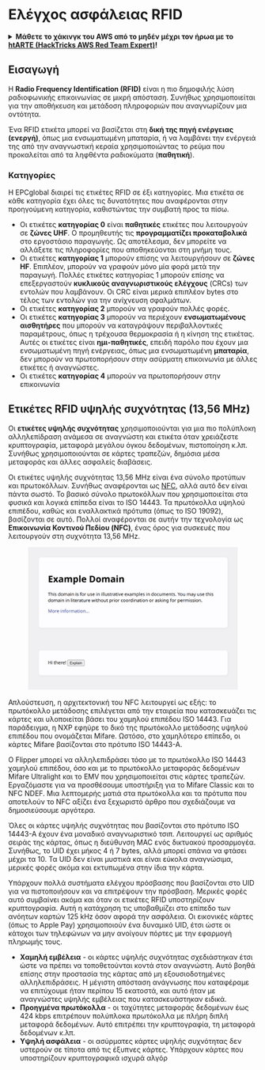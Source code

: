 # Ελέγχος ασφάλειας RFID

<details>

<summary><strong>Μάθετε το χάκινγκ του AWS από το μηδέν μέχρι τον ήρωα με το</strong> <a href="https://training.hacktricks.xyz/courses/arte"><strong>htARTE (HackTricks AWS Red Team Expert)</strong></a><strong>!</strong></summary>

* Εργάζεστε σε μια **εταιρεία κυβερνοασφάλειας**; Θέλετε να δείτε την **εταιρεία σας να διαφημίζεται στο HackTricks**; Ή θέλετε να έχετε πρόσβαση στην **τελευταία έκδοση του PEASS ή να κατεβάσετε το HackTricks σε μορφή PDF**; Ελέγξτε τα [**ΠΛΑΝΑ ΣΥΝΔΡΟΜΗΣ**](https://github.com/sponsors/carlospolop)!
* Ανακαλύψτε την [**Οικογένεια PEASS**](https://opensea.io/collection/the-peass-family), τη συλλογή μας από αποκλειστικά [**NFTs**](https://opensea.io/collection/the-peass-family)
* Αποκτήστε το [**επίσημο PEASS & HackTricks swag**](https://peass.creator-spring.com)
* **Εγγραφείτε** στην [**💬**](https://emojipedia.org/speech-balloon/) [**ομάδα Discord**](https://discord.gg/hRep4RUj7f) ή στην [**ομάδα telegram**](https://t.me/peass) ή **ακολουθήστε** με στο **Twitter** 🐦[**@carlospolopm**](https://twitter.com/hacktricks_live)**.**
* **Μοιραστείτε τα χάκινγκ κόλπα σας υποβάλλοντας PRs στο** [**αποθετήριο hacktricks**](https://github.com/carlospolop/hacktricks) **και** [**αποθετήριο hacktricks-cloud**](https://github.com/carlospolop/hacktricks-cloud).

</details>

## Εισαγωγή

Η **Radio Frequency Identification (RFID)** είναι η πιο δημοφιλής λύση ραδιοφωνικής επικοινωνίας σε μικρή απόσταση. Συνήθως χρησιμοποιείται για την αποθήκευση και μετάδοση πληροφοριών που αναγνωρίζουν μια οντότητα.

Ένα RFID ετικέτα μπορεί να βασίζεται στη **δική της πηγή ενέργειας (ενεργή)**, όπως μια ενσωματωμένη μπαταρία, ή να λαμβάνει την ενέργειά της από την αναγνωστική κεραία χρησιμοποιώντας το ρεύμα που προκαλείται από τα ληφθέντα ραδιοκύματα (**παθητική**).

### Κατηγορίες

Η EPCglobal διαιρεί τις ετικέτες RFID σε έξι κατηγορίες. Μια ετικέτα σε κάθε κατηγορία έχει όλες τις δυνατότητες που αναφέρονται στην προηγούμενη κατηγορία, καθιστώντας την συμβατή προς τα πίσω.

* Οι ετικέτες **κατηγορίας 0** είναι **παθητικές** ετικέτες που λειτουργούν σε **ζώνες UHF**. Ο προμηθευτής τις **προγραμματίζει προκαταβολικά** στο εργοστάσιο παραγωγής. Ως αποτέλεσμα, δεν μπορείτε να αλλάξετε τις πληροφορίες που αποθηκεύονται στη μνήμη τους.
* Οι ετικέτες **κατηγορίας 1** μπορούν επίσης να λειτουργήσουν σε **ζώνες HF**. Επιπλέον, μπορούν να γραφούν μόνο μία φορά μετά την παραγωγή. Πολλές ετικέτες κατηγορίας 1 μπορούν επίσης να επεξεργαστούν **κυκλικούς αναγνωριστικούς ελέγχους** (CRCs) των εντολών που λαμβάνουν. Οι CRC είναι μερικά επιπλέον bytes στο τέλος των εντολών για την ανίχνευση σφαλμάτων.
* Οι ετικέτες **κατηγορίας 2** μπορούν να γραφούν πολλές φορές.
* Οι ετικέτες **κατηγορίας 3** μπορούν να περιέχουν **ενσωματωμένους αισθητήρες** που μπορούν να καταγράψουν περιβαλλοντικές παραμέτρους, όπως η τρέχουσα θερμοκρασία ή η κίνηση της ετικέτας. Αυτές οι ετικέτες είναι **ημι-παθητικές**, επειδή παρόλο που έχουν μια ενσωματωμένη πηγή ενέργειας, όπως μια ενσωματωμένη **μπαταρία**, δεν μπορούν να πρωτοπορήσουν στην ασύρματη επικοινωνία με άλλες ετικέτες ή αναγνώστες.
* Οι ετικέτες **κατηγορίας 4** μπορούν να πρωτοπορήσουν στην επικοινωνία
## Ετικέτες RFID υψηλής συχνότητας (13,56 MHz)

Οι **ετικέτες υψηλής συχνότητας** χρησιμοποιούνται για μια πιο πολύπλοκη αλληλεπίδραση ανάμεσα σε αναγνώστη και ετικέτα όταν χρειάζεστε κρυπτογραφία, μεταφορά μεγάλου όγκου δεδομένων, πιστοποίηση κ.λπ.\
Συνήθως χρησιμοποιούνται σε κάρτες τραπεζών, δημόσια μέσα μεταφοράς και άλλες ασφαλείς διαβάσεις.

Οι ετικέτες υψηλής συχνότητας 13,56 MHz είναι ένα σύνολο προτύπων και πρωτοκόλλων. Συνήθως αναφέρονται ως [NFC](https://nfc-forum.org/what-is-nfc/about-the-technology/), αλλά αυτό δεν είναι πάντα σωστό. Το βασικό σύνολο πρωτοκόλλων που χρησιμοποιείται στα φυσικά και λογικά επίπεδα είναι το ISO 14443. Τα πρωτόκολλα υψηλού επιπέδου, καθώς και εναλλακτικά πρότυπα (όπως το ISO 19092), βασίζονται σε αυτό. Πολλοί αναφέρονται σε αυτήν την τεχνολογία ως **Επικοινωνία Κοντινού Πεδίου (NFC)**, ένας όρος για συσκευές που λειτουργούν στη συχνότητα 13,56 MHz.

<figure><img src="../.gitbook/assets/image (22).png" alt=""><figcaption></figcaption></figure>

Απλούστευση, η αρχιτεκτονική του NFC λειτουργεί ως εξής: το πρωτόκολλο μετάδοσης επιλέγεται από την εταιρεία που κατασκευάζει τις κάρτες και υλοποιείται βάσει του χαμηλού επιπέδου ISO 14443. Για παράδειγμα, η NXP εφηύρε το δικό της πρωτόκολλο μετάδοσης υψηλού επιπέδου που ονομάζεται Mifare. Ωστόσο, στο χαμηλότερο επίπεδο, οι κάρτες Mifare βασίζονται στο πρότυπο ISO 14443-A.

Ο Flipper μπορεί να αλληλεπιδράσει τόσο με το πρωτόκολλο ISO 14443 χαμηλού επιπέδου, όσο και με το πρωτόκολλο μεταφοράς δεδομένων Mifare Ultralight και το EMV που χρησιμοποιείται στις κάρτες τραπεζών. Εργαζόμαστε για να προσθέσουμε υποστήριξη για το Mifare Classic και το NFC NDEF. Μια λεπτομερής ματιά στα πρωτόκολλα και τα πρότυπα που αποτελούν το NFC αξίζει ένα ξεχωριστό άρθρο που σχεδιάζουμε να δημοσιεύσουμε αργότερα.

Όλες οι κάρτες υψηλής συχνότητας που βασίζονται στο πρότυπο ISO 14443-A έχουν ένα μοναδικό αναγνωριστικό τσιπ. Λειτουργεί ως αριθμός σειράς της κάρτας, όπως η διεύθυνση MAC ενός δικτυακού προσαρμογέα. Συνήθως, το UID έχει μήκος 4 ή 7 bytes, αλλά μπορεί σπάνια να φτάσει μέχρι τα 10. Τα UID δεν είναι μυστικά και είναι εύκολα αναγνώσιμα, μερικές φορές ακόμα και εκτυπωμένα στην ίδια την κάρτα.

Υπάρχουν πολλά συστήματα ελέγχου πρόσβασης που βασίζονται στο UID για να πιστοποιήσουν και να επιτρέψουν την πρόσβαση. Μερικές φορές αυτό συμβαίνει ακόμα και όταν οι ετικέτες RFID υποστηρίζουν κρυπτογραφία. Αυτή η κατάχρηση τις υποβαθμίζει στο επίπεδο των ανόητων καρτών 125 kHz όσον αφορά την ασφάλεια. Οι εικονικές κάρτες (όπως το Apple Pay) χρησιμοποιούν ένα δυναμικό UID, έτσι ώστε οι κάτοχοι των τηλεφώνων να μην ανοίγουν πόρτες με την εφαρμογή πληρωμής τους.

* **Χαμηλή εμβέλεια** - οι κάρτες υψηλής συχνότητας σχεδιάστηκαν έτσι ώστε να πρέπει να τοποθετούνται κοντά στον αναγνώστη. Αυτό βοηθά επίσης στην προστασία της κάρτας από μη εξουσιοδοτημένες αλληλεπιδράσεις. Η μέγιστη απόσταση ανάγνωσης που καταφέραμε να επιτύχουμε ήταν περίπου 15 εκατοστά, και αυτό ήταν με αναγνώστες υψηλής εμβέλειας που κατασκευάστηκαν ειδικά.
* **Προηγμένα πρωτόκολλα** - οι ταχύτητες μεταφοράς δεδομένων έως 424 kbps επιτρέπουν πολύπλοκα πρωτόκολλα με πλήρη διπλή μεταφορά δεδομένων. Αυτό επιτρέπει την κρυπτογραφία, τη μεταφορά δεδομένων κ.λπ.
* **Υψηλή ασφάλεια** - οι ασύρματες κάρτες υψηλής συχνότητας δεν υστερούν σε τίποτα από τις έξυπνες κάρτες. Υπάρχουν κάρτες που υποστηρίζουν κρυπτογραφικά ισχυρά αλγόρ

